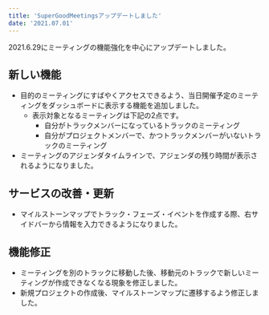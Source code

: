 ```yaml
---
title: 'SuperGoodMeetingsアップデートしました'
date: '2021.07.01'
---
```


2021.6.29にミーティングの機能強化を中心にアップデートしました。

## 新しい機能
* 目的のミーティングにすばやくアクセスできるよう、当日開催予定のミーティングをダッシュボードに表示する機能を追加しました。<br>
    * 表示対象となるミーティングは下記の2点です。<br>
        * 自分がトラックメンバーになっているトラックのミーティング<br>
        * 自分がプロジェクトメンバーで、かつトラックメンバーがいないトラックのミーティング
* ミーティングのアジェンダタイムラインで、アジェンダの残り時間が表示されるようになりました。

## サービスの改善・更新
* マイルストーンマップでトラック・フェーズ・イベントを作成する際、右サイドバーから情報を入力できるようになりました。

## 機能修正
* ミーティングを別のトラックに移動した後、移動元のトラックで新しいミーティングが作成できなくなる現象を修正しました。
* 新規プロジェクトの作成後、マイルストーンマップに遷移するよう修正しました。
